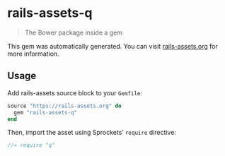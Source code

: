 # rails-assets-q

> The Bower package inside a gem

This gem was automatically generated. You can visit [rails-assets.org](https://rails-assets.org) for more information.

## Usage

Add rails-assets source block to your `Gemfile`:

```ruby
source "https://rails-assets.org" do
  gem "rails-assets-q"
end

```

Then, import the asset using Sprockets’ `require` directive:

```js
//= require "q"
```
